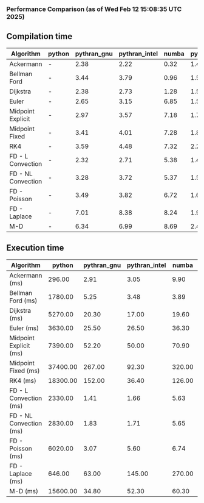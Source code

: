 ### Performance Comparison (as of Wed Feb 12 15:08:35 UTC 2025)
## Compilation time
Algorithm                 | python                    | pythran_gnu               | pythran_intel             | numba                     | pyccel_fortran_gnu        | pyccel_c_gnu              | pyccel_fortran_intel      | pyccel_c_intel           
------------------------- | ------------------------- | ------------------------- | ------------------------- | ------------------------- | ------------------------- | ------------------------- | ------------------------- | -------------------------
Ackermann                 | -                         | 2.38                      | 2.22                      | 0.32                      | 1.40                      | 1.34                      | 1.45                      | 1.44                     
Bellman Ford              | -                         | 3.44                      | 3.79                      | 0.96                      | 1.52                      | 1.65                      | 1.65                      | 1.73                     
Dijkstra                  | -                         | 2.38                      | 2.73                      | 1.28                      | 1.58                      | 1.72                      | 1.73                      | 1.92                     
Euler                     | -                         | 2.65                      | 3.15                      | 6.85                      | 1.51                      | 1.61                      | 1.65                      | 1.73                     
Midpoint Explicit         | -                         | 2.97                      | 3.57                      | 7.18                      | 1.75                      | 1.85                      | 1.85                      | 1.97                     
Midpoint Fixed            | -                         | 3.41                      | 4.01                      | 7.28                      | 1.81                      | 1.94                      | 1.93                      | 2.04                     
RK4                       | -                         | 3.59                      | 4.48                      | 7.32                      | 2.28                      | 2.33                      | 2.32                      | 2.42                     
FD - L Convection         | -                         | 2.32                      | 2.71                      | 5.38                      | 1.48                      | 1.59                      | 1.62                      | 1.69                     
FD - NL Convection        | -                         | 3.28                      | 3.72                      | 5.37                      | 1.51                      | 1.57                      | 1.64                      | 1.66                     
FD - Poisson              | -                         | 3.49                      | 3.82                      | 6.72                      | 1.61                      | 1.62                      | 2.86                      | 1.75                     
FD - Laplace              | -                         | 7.01                      | 8.38                      | 8.24                      | 1.95                      | 2.01                      | 2.13                      | 2.02                     
M-D                       | -                         | 6.34                      | 6.99                      | 8.69                      | 2.47                      | 2.41                      | 2.62                      | 2.77                     

## Execution time
Algorithm                 | python                    | pythran_gnu               | pythran_intel             | numba                     | pyccel_fortran_gnu        | pyccel_c_gnu              | pyccel_fortran_intel      | pyccel_c_intel           
------------------------- | ------------------------- | ------------------------- | ------------------------- | ------------------------- | ------------------------- | ------------------------- | ------------------------- | -------------------------
Ackermann (ms)            | 296.00                    | 2.91                      | 3.05                      | 9.90                      | 1.32                      | 1.23                      | 8.49                      | 4.36                     
Bellman Ford (ms)         | 1780.00                   | 5.25                      | 3.48                      | 3.89                      | 3.25                      | 3.84                      | 4.43                      | 6.75                     
Dijkstra (ms)             | 5270.00                   | 20.30                     | 17.00                     | 19.60                     | 19.70                     | 62.10                     | 24.40                     | 42.80                    
Euler (ms)                | 3630.00                   | 25.50                     | 26.50                     | 36.30                     | 13.30                     | 26.70                     | 14.10                     | 24.80                    
Midpoint Explicit (ms)    | 7390.00                   | 52.20                     | 50.00                     | 70.90                     | 22.10                     | 44.60                     | 16.30                     | 40.90                    
Midpoint Fixed (ms)       | 37400.00                  | 267.00                    | 92.30                     | 320.00                    | 76.80                     | 189.00                    | 59.70                     | 175.00                   
RK4 (ms)                  | 18300.00                  | 152.00                    | 36.40                     | 126.00                    | 31.40                     | 95.50                     | 37.60                     | 79.00                    
FD - L Convection (ms)    | 2330.00                   | 1.41                      | 1.66                      | 5.63                      | 1.68                      | 7.34                      | 1.30                      | 3.56                     
FD - NL Convection (ms)   | 2830.00                   | 1.83                      | 1.71                      | 5.65                      | 2.15                      | 6.68                      | 1.38                      | 3.12                     
FD - Poisson (ms)         | 6020.00                   | 3.07                      | 5.60                      | 6.74                      | 2.63                      | 13.50                     | 2.56                      | 12.40                    
FD - Laplace (ms)         | 646.00                    | 63.00                     | 145.00                    | 270.00                    | 56.60                     | 482.00                    | 60.20                     | 289.00                   
M-D (ms)                  | 15600.00                  | 34.80                     | 52.30                     | 60.30                     | 62.20                     | 109.00                    | 90.10                     | 66.80                    
